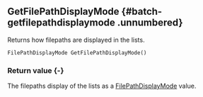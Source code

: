 
## GetFilePathDisplayMode {#batch-getfilepathdisplaymode .unnumbered}

Returns how filepaths are displayed in the lists.

```{sql}
FilePathDisplayMode GetFilePathDisplayMode()
```

### Return value {-}

The filepaths display of the lists as a [FilePathDisplayMode](#filepathdisplaymode) value.
